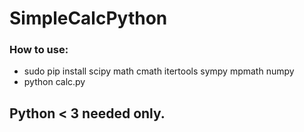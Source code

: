 # SimpleCalcPython

### How to use:
* sudo pip install scipy math cmath itertools sympy mpmath numpy
* python calc.py

## Python < 3 needed only.
